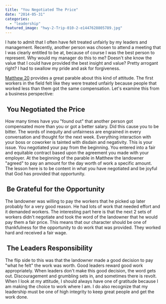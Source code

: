 ```yaml
---
title: "You Negotiated The Price"
date: "2014-05-31"
categories: 
  - "leadership"
featured_image: "hwy-2-Trip-010-2-e1447628805789.jpg"
---
```


I hate to admit that I often have felt treated unfairly by my leaders and management. Recently, another person was chosen to attend a meeting that I was clearly entitled to be at, because of course I was the best person to represent. Why would my manager do this to me? Doesn't she know the value that I could have provided the best insight and value? Pretty arrogant right? I had to swallow my pride and ask for forgiveness.

[Matthew 20](http://www.biblegateway.com/passage/?search=Matthew+20&version=NIV "Matthew 20") provides a great parable about this kind of attitude. The first workers in the field felt like they were treated unfairly because people that worked less than them got the same compensation. Let's examine this from a business perspective:

##  You Negotiated the Price

How many times have you "found out" that another person got compensated more than you or got a better salary. Did this cause you to be bitter. The words of inequity and unfairness are engrained in every conversation and thought for the next week. Everything interaction with your boss or coworker is tainted with disdain and negativity. This is your issue. You negotiated your pay from the beginning. You entered into a fair and equitable contract based upon the agreement you made with your employer. At the beginning of the parable in Matthew the landowner "agreed" to pay an amount for the day worth of work a specific amount. The lesson here is to be content in what you have negotiated and be joyful that God has provided that opportunity.

##  Be Grateful for the Opportunity

The landowner was willing to pay the workers that he picked up later probably for a very good reason. He had lots of work that needed effort and it demanded workers. The interesting part here is that the next 2 sets of workers didn't negotiate and took the word of the landowner that he would pay them a fair price. This means that our character should be one of thankfulness for the opportunity to do work that was provided. They worked hard and received a fair wage.

##  The Leaders Responsibility

The flip side to this was that the landowner made a good decision to pay "what he felt" the work was worth. Good leaders reward good work appropriately. When leaders don't make this good decision, the word gets out. Discouragement and grumbling sets in, and sometimes there is revolt. When I look at my attitude, I should always have one of gratitude because I am making the choice to work where I am. I do also recognize that my leadership must be one of high integrity to keep great people and get the work done.

